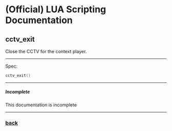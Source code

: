 
# (Official) LUA Scripting Documentation

## cctv_exit

Close the CCTV for the context player.

___

Spec:

```lua
cctv_exit()
```

___

##### Incomplete

This documentation is incomplete

___

### [back](../cctv)
